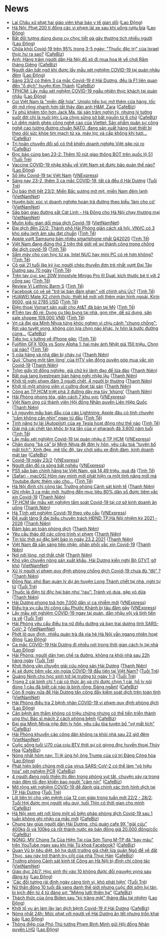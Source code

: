# News

- [Lai Châu xử phạt hai giáo viên khai báo y tế gian dối](https://laodong.vn/xa-hoi/lai-chau-xu-phat-hai-giao-vien-khai-bao-y-te-gian-doi-882698.ldo) ([Lao Động](https://laodong.vn))
- [Hà Nội: Phạt 200 tỉ đồng các vi phạm lái xe sau khi uống rượu bia](https://laodong.vn/infographic/ha-noi-phat-200-ti-dong-cac-vi-pham-lai-xe-sau-khi-uong-ruou-bia-882512.ldo) ([Lao Động](https://laodong.vn))
- [Bắt đối tượng dùng dụng cụ chọc tiết gà gây thương tích nhiều người](https://laodong.vn/phap-luat/bat-doi-tuong-dung-dung-cu-choc-tiet-ga-gay-thuong-tich-nhieu-nguoi-882692.ldo) ([Lao Động](https://laodong.vn))
- [Chữa khỏi Covid-19 trên 95% trong 3-5 ngày: "Thuốc đặc trị" của Israel thực hư ra sao?](https://cafebiz.vn/chua-khoi-covid-19-tren-95-trong-3-5-ngay-thuoc-dac-tri-cua-israel-thuc-hu-ra-sao-20210223074204996.chn) ([CafeBiz](https://cafebiz.vn))
- [Ảnh: Hàng trăm người dân Hà Nội đổ xô đi mua hoa lê về chơi Rằm tháng Giêng](https://cafebiz.vn/anh-hang-tram-nguoi-dan-ha-noi-do-xo-di-mua-hoa-le-ve-choi-ram-thang-gieng-20210223073822339.chn) ([CafeBiz](https://cafebiz.vn))
- [Người dân bất ngờ khi được lấy mẫu xét nghiệm COVID-19 tại quán nhậu đêm](https://laodong.vn/video-thoi-su/nguoi-dan-bat-ngo-khi-duoc-lay-mau-xet-nghiem-covid-19-tai-quan-nhau-dem-882712.ldo) ([Lao Động](https://laodong.vn))
- [Sáng 23/2 có thêm 3 ca mắc Covid-19 ở Hải Dương, đều là F1 liên quan đến "ổ dịch" huyện Kim Thành](https://cafebiz.vn/sang-23-2-co-them-3-ca-mac-covid-19-o-hai-duong-deu-la-f1-lien-quan-den-o-dich-huyen-kim-thanh-2021022307352901.chn) ([CafeBiz](https://cafebiz.vn))
- [TPHCM: Lấy mẫu xét nghệm COVID-19 ngẫu nhiên thực khách tại quán nhậu](https://laodong.vn/photo/tphcm-lay-mau-xet-nghem-covid-19-ngau-nhien-thuc-khach-tai-quan-nhau-882693.ldo) ([Lao Động](https://laodong.vn))
- [Coi Việt Nam là "miền đất hứa", Uniqlo tiếp tục mở thêm cửa hàng, tốc độ mở rộng nhanh hơn tất thảy đàn anh H&M, Zara](https://cafebiz.vn/coi-viet-nam-la-mien-dat-hua-uniqlo-tiep-tuc-mo-them-cua-hang-toc-do-mo-rong-nhanh-hon-tat-thay-dan-anh-hm-zara-20210222181242005.chn) ([CafeBiz](https://cafebiz.vn))
- [Tỷ phú khiêm tốn hơn Jack Ma, tài sản trăm nghìn tỷ, nhưng lý tưởng suốt đời chỉ là nuôi lợn: Lựa chọn sững sờ bắt nguồn từ 6 chữ](https://cafebiz.vn/ty-phu-khiem-ton-hon-jack-ma-tai-san-tram-nghin-ty-nhung-ly-tuong-suot-doi-chi-la-nuoi-lon-lua-chon-sung-so-bat-nguon-tu-6-chu-20210222185231204.chn) ([CafeBiz](https://cafebiz.vn))
- [Lộ diện mảnh ghép công nghệ cao của Viettel: Sản phẩm quân sự công nghệ cao tương đương chuẩn NATO, đang sản xuất hàng loạt thiết bị theo dõi sức khỏe tim mạch từ xa, máy lọc và cấp không khí tươi…](https://cafebiz.vn/lo-dien-manh-ghep-cong-nghe-cao-cua-viettel-san-pham-quan-su-cong-nghe-cao-tuong-duong-chuan-nato-dang-san-xuat-hang-loat-thiet-bi-theo-doi-suc-khoe-tim-mach-tu-xa-may-loc-va-cap-khong-khi-tuoi-20210222174329234.chn) ([CafeBiz](https://cafebiz.vn))
- [Trì hoãn chuyển đổi số có thể khiến doanh nghiệp Việt gặp rủi ro](https://cafebiz.vn/tri-hoan-chuyen-doi-so-co-the-khien-doanh-nghiep-viet-gap-rui-ro-20210222173402869.chn) ([CafeBiz](https://cafebiz.vn))
- [Đọc báo cùng bạn 23-2: Thêm 10 nút giao thông BOT trên quốc lộ 51](https://tuoitre.vn/doc-bao-cung-ban-23-2-them-10-nut-giao-thong-bot-tren-quoc-lo-51-20210223061303599.htm) ([Tuổi Trẻ](https://tuoitre.vn))
- [Vaccine COVID-19 nhập khẩu về Việt Nam sẽ được bảo quản thế nào?](https://laodong.vn/y-te/vaccine-covid-19-nhap-khau-ve-viet-nam-se-duoc-bao-quan-the-nao-882695.ldo) ([Lao Động](https://laodong.vn))
- [Số liệu Covid-19 tại Việt Nam](https://vnexpress.net/covid-19/covid-19-viet-nam) ([VNExpress](https://vnexpress.net))
- [Sáng nay 23-2, thêm 3 ca mắc COVID-19, tất cả đều ở Hải Dương](https://tuoitre.vn/sang-nay-23-2-them-3-ca-mac-covid-19-tat-ca-deu-o-hai-duong-20210223060854248.htm) ([Tuổi Trẻ](https://tuoitre.vn))
- [Dự báo thời tiết 23/2: Miền Bắc sương mờ mịt, miền Nam đêm lạnh](http://vietnamnet.vn/vn/thoi-su/du-bao-thoi-tiet-23-2-mien-bac-suong-mo-mit-mien-nam-dem-lanh-714661.html) ([VietNamNet](https://vietnamnet.vn))
- [Huyện bức xúc vì doanh nghiệp hoàn trả đường theo kiểu ‘làm cho có’](http://vietnamnet.vn/vn/thoi-su/huyen-buc-xuc-vi-doanh-nghiep-hoan-tra-duong-theo-kieu-lam-cho-co-714733.html) ([VietNamNet](https://vietnamnet.vn))
- [Sắp bàn giao đường sắt Cát Linh - Hà Đông cho Hà Nội chạy thương mại](http://vietnamnet.vn/vn/thoi-su/an-toan-giao-thong/sap-ban-giao-duong-sat-cat-linh-ha-dong-cho-ha-noi-chay-thuong-mai-714710.html) ([VietNamNet](https://vietnamnet.vn))
- [Muôn kiểu gian dối mùa dịch Covid-19](http://vietnamnet.vn/vn/thoi-su/muon-kieu-gian-doi-mua-dich-covid-19-714699.html) ([VietNamNet](https://vietnamnet.vn))
- [Đại dịch đến 22/2: Thành phố Hải Phòng giãn cách xã hội, VNVC có 3 kho siêu lạnh âm sâu đạt chuẩn](https://tinhte.vn/thread/dai-dich-den-22-2-thanh-pho-hai-phong-gian-cach-xa-hoi-vnvc-co-3-kho-sieu-lanh-am-sau-dat-chuan.3280938/) ([Tinh Tế](https://tinhte.vn))
- [Apple vượt Samsung bán nhiều smartphone nhất Q42020](https://tinhte.vn/thread/apple-vuot-samsung-ban-nhieu-smartphone-nhat-q42020.3281234/) ([Tinh Tế](https://tinhte.vn))
- [Việt Nam đang đứng thứ 2 trên thế giới về sự thành công trong chống đại dịch covid-19](https://tinhte.vn/thread/viet-nam-dang-dung-thu-2-tren-the-gioi-ve-su-thanh-cong-trong-chong-dai-dich-covid-19.3280874/) ([Tinh Tế](https://tinhte.vn))
- [Sắm máy cho con học từ xa, Intel NUC hay mini PC có rẻ hơn không?](https://tinhte.vn/thread/sam-may-cho-con-hoc-tu-xa-intel-nuc-hay-mini-pc-co-re-hon-khong.3280993/) ([Tinh Tế](https://tinhte.vn))
- [Cô gái 21 tuổi lập kỷ lục người chèo thuyền đơn trẻ nhất vượt Đại Tây Dương sau 70 ngày](https://tinhte.vn/thread/co-gai-21-tuoi-lap-ky-luc-nguoi-cheo-thuyen-don-tre-nhat-vuot-dai-tay-duong-sau-70-ngay.3280761/) ([Tinh Tế](https://tinhte.vn))
- [Trên tay cục sạc 20W Innostyle Minigo Pro III Dual: kích thước bé tí với 2 cổng sạc](https://tinhte.vn/thread/tren-tay-cuc-sac-20w-innostyle-minigo-pro-iii-dual-kich-thuoc-be-ti-voi-2-cong-sac.3265198/) ([Tinh Tế](https://tinhte.vn))
- [Review Ví Lethnic Barm S](https://tinhte.vn/thread/review-vi-lethnic-barm-s.3280880/) ([Tinh Tế](https://tinhte.vn))
- [Facebook có vẻ sẽ "trở lại bàn đàm phán" với chính phủ Úc?](https://tinhte.vn/thread/facebook-co-ve-se-tro-lai-ban-dam-phan-voi-chinh-phu-uc.3280879/) ([Tinh Tế](https://tinhte.vn))
- [HUAWEI Mate X2 chính thức: thiết kế mới với thêm màn hình ngoài, Kirin 9000, giá từ 2785 USD](https://tinhte.vn/thread/huawei-mate-x2-chinh-thuc-thiet-ke-moi-voi-them-man-hinh-ngoai-kirin-9000-gia-tu-2785-usd.3281073/) ([Tinh Tế](https://tinhte.vn))
- [Điện thoại Vsmart sản xuất cho At&T đã bán tại Mỹ](https://tinhte.vn/thread/dien-thoai-vsmart-san-xuat-cho-at-t-da-ban-tai-my.3280877/) ([Tinh Tế](https://tinhte.vn))
- [#Trên tay đồ rẻ: Dụng cụ tập bụng tại nhà, gọn nhẹ, dễ sử dụng, săn sale shopee 109.000 VNĐ](https://tinhte.vn/thread/tren-tay-do-re-dung-cu-tap-bung-tai-nha-gon-nhe-de-su-dung-san-sale-shopee-109-000-vnd.3280713/) ([Tinh Tế](https://tinhte.vn))
- [Vợ cả đại gia Minh Nhựa từng khóc nghẹn vì chịu cảnh "chung chồng": Rơi vào tuyệt vọng, không còn lựa chọn nào khác, ly hôn là bước đường cùng...](https://cafebiz.vn/vo-ca-dai-gia-minh-nhua-tung-khoc-nghen-vi-chiu-canh-chung-chong-roi-vao-tuyet-vong-khong-con-lua-chon-nao-khac-ly-hon-la-buoc-duong-cung-20210223003646387.chn) ([CafeBiz](https://cafebiz.vn))
- [Tiếp tục ý tưởng về iPhone gập:](https://tinhte.vn/thread/tiep-tuc-y-tuong-ve-iphone-gap.3280861/) ([Tinh Tế](https://tinhte.vn))
- [Fujifilm GFX 100s vs Sony Alpha 1: hai máy ảnh Nhật giá 150 triệu. Chọn cái nào?](https://tinhte.vn/thread/fujifilm-gfx-100s-vs-sony-alpha-1-hai-may-anh-nhat-gia-150-trieu-chon-cai-nao.3278867/) ([Tinh Tế](https://tinhte.vn))
- [5 cửa hàng và nhà dân bị cháy rụi](https://thanhnien.vn/thoi-su/5-cua-hang-va-nha-dan-bi-chay-rui-1344978.html) ([Thanh Niên](https://thanhnien.vn))
- [Quỹ 'Chung một tấm lòng' của HTV vận động quyên góp mua vắc xin Covid-19](https://thanhnien.vn/thoi-su/quy-chung-mot-tam-long-cua-htv-van-dong-quyen-gop-mua-vac-xin-covid-19-1345034.html) ([Thanh Niên](https://thanhnien.vn))
- [Trộm giấy tờ đồng nghiệp, giả chữ ký lãnh đạo để lừa đảo](https://thanhnien.vn/thoi-su/trom-giay-to-dong-nghiep-gia-chu-ky-lanh-dao-de-lua-dao-1345047.html) ([Thanh Niên](https://thanhnien.vn))
- [Bắt quả tang livestream bán hàng nghi nhập lậu](https://thanhnien.vn/thoi-su/bat-qua-tang-livestream-ban-hang-nghi-nhap-lau-1345072.html) ([Thanh Niên](https://thanhnien.vn))
- [Khởi tố nghi phạm đâm 3 người chết, 4 người bị thương](https://thanhnien.vn/thoi-su/khoi-to-nghi-pham-dam-3-nguoi-chet-4-nguoi-bi-thuong-1345048.html) ([Thanh Niên](https://thanhnien.vn))
- [Khởi tố một phóng viên vì cưỡng đoạt tài sản](https://thanhnien.vn/thoi-su/khoi-to-mot-phong-vien-vi-cuong-doat-tai-san-1345071.html) ([Thanh Niên](https://thanhnien.vn))
- [Công an TP.HCM triệt phá 3 đường dây ma túy 'khủng'](https://thanhnien.vn/thoi-su/cong-an-tphcm-triet-pha-3-duong-day-ma-tuy-khung-1345030.html) ([Thanh Niên](https://thanhnien.vn))
- [Hải Phòng phong tỏa, giãn cách 7 khu vực](https://vnexpress.net/hai-phong-phong-toa-gian-cach-7-khu-vuc-4238718.html) ([VNExpress](https://vnexpress.net))
- [Việt Nam ứng cử thành viên Hội đồng Nhân quyền Liên Hiệp Quốc](https://thanhnien.vn/thoi-su/viet-nam-ung-cu-thanh-vien-hoi-dong-nhan-quyen-lien-hiep-quoc-1345032.html) ([Thanh Niên](https://thanhnien.vn))
- [Lộ nguyên mẫu ban đầu của cáp Lightning: Apple đâu có tính chuyện “cắm không cần nhìn” ngay từ đầu](https://tinhte.vn/thread/lo-nguyen-mau-ban-dau-cua-cap-lightning-apple-dau-co-tinh-chuyen-cam-khong-can-nhin-ngay-tu-dau.3280483/) ([Tinh Tế](https://tinhte.vn))
- [Tính năng tự lái (Autopilot) của xe Tesla hoạt động như thế nào](https://tinhte.vn/thread/tinh-nang-tu-lai-autopilot-cua-xe-tesla-hoat-dong-nhu-the-nao.3280219/) ([Tinh Tế](https://tinhte.vn))
- [Giải mã cái chết tàn khốc bị tra tấn của vị pharaoh đã 3.600 năm tuổi](https://tinhte.vn/thread/giai-ma-cai-chet-tan-khoc-bi-tra-tan-cua-vi-pharaoh-da-3-600-nam-tuoi.3278599/) ([Tinh Tế](https://tinhte.vn))
- [Lấy mẫu xét nghiệm Covid-19 tại quán nhậu ở TP HCM](https://vnexpress.net/lay-mau-xet-nghiem-covid-19-tai-quan-nhau-o-tp-hcm-4238710.html) ([VNExpress](https://vnexpress.net))
- [Chân dung "bà cả" bị Minh Nhựa đệ đơn ly hôn, yêu cầu toà "tuyên bố mất tích": Xinh đẹp, mê tốc độ, tay chơi siêu xe đình đám, kinh doanh mát tay](https://cafebiz.vn/chan-dung-ba-ca-bi-minh-nhua-de-don-ly-hon-yeu-cau-toa-tuyen-bo-mat-tich-xinh-dep-me-toc-do-tay-choi-sieu-xe-dinh-dam-kinh-doanh-mat-tay-20210223000236675.chn) ([CafeBiz](https://cafebiz.vn))
- [Covid-19 ngày 23/2](https://vnexpress.net/covid-19-ngay-23-2-4238697.html) ([VNExpress](https://vnexpress.net))
- [Người dân đổ ra sông bắt nghêu](https://vnexpress.net/nguoi-dan-do-ra-song-bat-ngheu-4238619.html) ([VNExpress](https://vnexpress.net))
- [PS5 sắp bán chính hãng tại Việt Nam, giá 14,49 triệu, quá đã](https://tinhte.vn/thread/ps5-sap-ban-chinh-hang-tai-viet-nam-gia-14-49-trieu-qua-da.3280910/) ([Tinh Tế](https://tinhte.vn))
- [[Safari - macOS] Hôm nay mình mới phát hiện ra một tính năng mới mà Youtube được thêm vào cho...](https://tinhte.vn/thread/safari-macos-hom-nay-minh-moi-phat-hien-ra-mot-tinh-nang-moi-ma-youtube-duoc-them-vao-cho.3280569/) ([Tinh Tế](https://tinhte.vn))
- [Hà Nội đình chỉ công tác Trưởng phòng Cảnh sát kinh tế](https://thanhnien.vn/thoi-su/ha-noi-dinh-chi-cong-tac-truong-phong-canh-sat-kinh-te-1345064.html) ([Thanh Niên](https://thanhnien.vn))
- [Ghi nhận 3 ca mắc mới, hướng đến mục tiêu 80% dân số được tiêm vắc xin Covid-19](https://thanhnien.vn/thoi-su/ghi-nhan-3-ca-mac-moi-huong-den-muc-tieu-80-dan-so-duoc-tiem-vac-xin-covid-19-1345098.html) ([Thanh Niên](https://thanhnien.vn))
- [TP.HCM lấy mẫu xét nghiệm tầm soát Covid-19 tại cơ sở kinh doanh ăn uống](https://thanhnien.vn/thoi-su/tphcm-lay-mau-xet-nghiem-tam-soat-covid-19-tai-co-so-kinh-doanh-an-uong-1345078.html) ([Thanh Niên](https://thanhnien.vn))
- [Hà Tĩnh xét nghiệm Covid-19 theo yêu cầu](https://vnexpress.net/ha-tinh-xet-nghiem-covid-19-theo-yeu-cau-4238708.html) ([VNExpress](https://vnexpress.net))
- [Đề xuất tăng 9 đại biểu chuyên trách HĐND TP.Hà Nội nhiệm kỳ 2021 - 2026](https://thanhnien.vn/thoi-su/de-xuat-tang-9-dai-bieu-chuyen-trach-hdnd-tpha-noi-nhiem-ky-2021-2026-1345036.html) ([Thanh Niên](https://thanhnien.vn))
- [Đảm bảo an toàn phòng dịch](https://thanhnien.vn/thoi-su/dam-bao-an-toan-phong-dich-1345051.html) ([Thanh Niên](https://thanhnien.vn))
- [Yêu cầu tháo dỡ các công trình vi phạm](https://thanhnien.vn/thoi-su/yeu-cau-thao-do-cac-cong-trinh-vi-pham-1345044.html) ([Thanh Niên](https://thanhnien.vn))
- [Tin tức thời sự đặc biệt báo in ngày 23.2.2021](https://thanhnien.vn/thoi-su/tin-tuc-thoi-su-dac-biet-bao-in-ngay-2322021-1345090.html) ([Thanh Niên](https://thanhnien.vn))
- [Việt Nam đã sẵn sàng tiếp nhận, phân phối vắc xin Covid-19](https://thanhnien.vn/thoi-su/viet-nam-da-san-sang-tiep-nhan-phan-phoi-vac-xin-covid-19-1345080.html) ([Thanh Niên](https://thanhnien.vn))
- [Nơi nới lỏng, nơi thắt chặt](https://thanhnien.vn/thoi-su/noi-noi-long-noi-that-chat-1345083.html) ([Thanh Niên](https://thanhnien.vn))
- [Khó vận chuyển nông sản xuất khẩu,  Hải Dương kiến nghị Bộ GTVT gỡ khó](http://vietnamnet.vn/vn/thoi-su/an-toan-giao-thong/kho-van-chuyen-nong-san-xuat-khau-hai-duong-kien-nghi-bo-gtvt-go-kho-714743.html) ([VietNamNet](https://vietnamnet.vn))
- [Xử lý người vi phạm quy định phòng chống dịch Covid-19 chưa đủ “đô” ?](https://thanhnien.vn/thoi-su/xu-ly-nguoi-vi-pham-quy-dinh-phong-chong-dich-covid-19-chua-du-do-1344966.html) ([Thanh Niên](https://thanhnien.vn))
- [Đồng Nai: phó Ban quản lý dự án huyện Long Thành chết tại nhà, nghi tự tử](https://tuoitre.vn/dong-nai-pho-ban-quan-ly-du-an-huyen-long-thanh-chet-tai-nha-nghi-tu-tu-2021022222350274.htm) ([Tuổi Trẻ](https://tuoitre.vn))
- [Thuốc lá điện tử độc hại bán như “rau”: Tránh vỏ dưa, gặp vỏ dừa](https://thanhnien.vn/thoi-su/thuoc-la-dien-tu-doc-hai-ban-nhu-rau-tranh-vo-dua-gap-vo-dua-1344937.html) ([Thanh Niên](https://thanhnien.vn))
- [Hải Dương phong toả hơn 7.000 dân vì ca nhiễm mới](https://vnexpress.net/hai-duong-phong-toa-hon-7-000-dan-vi-ca-nhiem-moi-4238694.html) ([VNExpress](https://vnexpress.net))
- [Điều tra vụ cẩu thi công cầu Phước Khánh bị tàu đâm gãy](https://vnexpress.net/dieu-tra-vu-cau-thi-cong-cau-phuoc-khanh-bi-tau-dam-gay-4238686.html) ([VNExpress](https://vnexpress.net))
- [Lấy mẫu xét nghiệm COVID-19 ngay tại quán, dân nhậu vội vã tính tiền ra về](https://tuoitre.vn/lay-mau-xet-nghiem-covid-19-ngay-tai-quan-dan-nhau-voi-va-tinh-tien-ra-ve-2021022221594895.htm) ([Tuổi Trẻ](https://tuoitre.vn))
- [Hải Phòng yêu cầu điều tra nữ điều dưỡng và bạn trai dương tính SARS-CoV- 2](http://vietnamnet.vn/vn/thoi-su/hai-phong-yeu-cau-dieu-tra-nu-dieu-duong-va-ban-trai-duong-tinh-sars-cov-2-714739.html) ([VietNamNet](https://vietnamnet.vn))
- [Phớt lờ quy định, nhiều quán trà đá vỉa hè Hà Nội vẫn ngang nhiên hoạt động](https://laodong.vn/photo/phot-lo-quy-dinh-nhieu-quan-tra-da-via-he-ha-noi-van-ngang-nhien-hoat-dong-882588.ldo) ([Lao Động](https://laodong.vn))
- [Ca mắc COVID-19 Hải Dương đi nhiều nơi trong thời gian cách ly tại nhà](https://laodong.vn/xa-hoi/ca-mac-covid-19-hai-duong-di-nhieu-noi-trong-thoi-gian-cach-ly-tai-nha-882694.ldo) ([Lao Động](https://laodong.vn))
- [Hải Phòng: người dân hạn chế ra đường, không ra khỏi nhà sau 22h hàng ngày](https://tuoitre.vn/hai-phong-nguoi-dan-han-che-ra-duong-khong-ra-khoi-nha-sau-22h-hang-ngay-2021022221482442.htm) ([Tuổi Trẻ](https://tuoitre.vn))
- [Khơi thông vận chuyển giải cứu nông sản Hải Dương](https://thanhnien.vn/thoi-su/khoi-thong-van-chuyen-giai-cuu-nong-san-hai-duong-1345050.html) ([Thanh Niên](https://thanhnien.vn))
- [Ai sẽ được tiêm vắc xin ngừa COVID-19 đầu tiên tại Việt Nam?](https://tuoitre.vn/ai-se-duoc-tiem-vac-xin-ngua-covid-19-dau-tien-tai-viet-nam-20210222212108694.htm) ([Tuổi Trẻ](https://tuoitre.vn))
- [Quảng Ninh cho học sinh trở lại trường từ ngày 1-3](https://tuoitre.vn/quang-ninh-cho-hoc-sinh-tro-lai-truong-tu-ngay-1-3-20210222212007511.htm) ([Tuổi Trẻ](https://tuoitre.vn))
- [Trong 2 cái bình chỉ 1 cái có thức ăn và chỉ được chọn 1 cái, hồ ly nói đúng 1 câu đã biết cái nào là bình rỗng: Đáng ngẫm!](https://cafebiz.vn/trong-2-cai-binh-chi-1-cai-co-thuc-an-va-chi-duoc-chon-1-cai-ho-ly-noi-dung-1-cau-da-biet-cai-nao-la-binh-rong-dang-ngam-20210222163005358.chn) ([CafeBiz](https://cafebiz.vn))
- [Còn 8 ngày nữa để Hải Dương tấn công đẩy kiểm soát dịch trên toàn tỉnh](http://vietnamnet.vn/vn/thoi-su/con-8-ngay-nua-de-hai-duong-tan-cong-day-kiem-soat-dich-tren-toan-tinh-714720.html) ([VietNamNet](https://vietnamnet.vn))
- [Hải Phòng điều tra 2 bệnh nhân COVID-19 vi phạm quy định phòng dịch](https://laodong.vn/phap-luat/hai-phong-dieu-tra-2-benh-nhan-covid-19-vi-pham-quy-dinh-phong-dich-882688.ldo) ([Lao Động](https://laodong.vn))
- [Căn bệnh âm thầm không có triệu chứng nhưng có thể tiến triển thành ung thư: Bác sĩ mách 2 cách phòng bệnh](https://cafebiz.vn/can-benh-am-tham-khong-co-trieu-chung-nhung-co-the-tien-trien-thanh-ung-thu-bac-si-mach-2-cach-phong-benh-20210222163926668.chn) ([CafeBiz](https://cafebiz.vn))
- [Đại gia Minh Nhựa nộp đơn ly hôn, yêu cầu tòa tuyên bố "vợ mất tích"](https://cafebiz.vn/dai-gia-minh-nhua-nop-don-ly-hon-yeu-cau-toa-tuyen-bo-vo-mat-tich-2021022221173747.chn) ([CafeBiz](https://cafebiz.vn))
- [Hải Phòng khuyến cáo công dân không ra khỏi nhà sau 22 giờ đêm](http://vietnamnet.vn/vn/thoi-su/hai-phong-khuyen-cao-cong-dan-khong-ra-khoi-nha-sau-22-gio-dem-714721.html) ([VietNamNet](https://vietnamnet.vn))
- [Cuộc sống tuổi U70 của cựu BTV thời sự có giọng đọc huyền thoại Thúy Hoa](https://cafebiz.vn/cuoc-song-tuoi-u70-cua-cuu-btv-thoi-su-co-giong-doc-huyen-thoai-thuy-hoa-20210222164250427.chn) ([CafeBiz](https://cafebiz.vn))
- [Nóng nhất hôm nay: Tỉ lệ ủng hộ ông Trump của cử tri Đảng Cộng hòa](https://laodong.vn/video-the-gioi/nong-nhat-hom-nay-ti-le-ung-ho-ong-trump-cua-cu-tri-dang-cong-hoa-882652.ldo) ([Lao Động](https://laodong.vn))
- [Phát hiện biến chủng mới của virus SARS-CoV-2 có thể làm “vô hiệu hóa” xét nghiệm PCR](https://cafebiz.vn/phat-hien-bien-chung-moi-cua-virus-sars-cov-2-co-the-lam-vo-hieu-hoaxet-nghiem-pcr-20210222201925028.chn) ([CafeBiz](https://cafebiz.vn))
- [4 người đang ngồi thiền thì đèn trong phòng vụt tắt, chuyện xảy ra trong màn đêm tối đen khiến bao người "câm nín"](https://cafebiz.vn/4-nguoi-dang-ngoi-thien-thi-den-trong-phong-vut-tat-chuyen-xay-ra-trong-man-dem-toi-den-khien-bao-nguoi-cam-nin-20210222163455219.chn) ([CafeBiz](https://cafebiz.vn))
- [Mở rộng xét nghiệm COVID-19 để đánh giá chính xác tình hình dịch tại TP Hải Dương](https://tuoitre.vn/mo-rong-xet-nghiem-covid-19-de-danh-gia-chinh-xac-tinh-hinh-dich-tai-tp-hai-duong-20210222200802771.htm) ([Tuổi Trẻ](https://tuoitre.vn))
- [Lời tiên tri cho vận mệnh của 12 con giáp trong tuần mới 22/2 - 28/2: Tuổi Hợi được mọi người yêu quý, tuổi Thìn có thời gian cho mình](https://cafebiz.vn/loi-tien-tri-cho-van-menh-cua-12-con-giap-trong-tuan-moi-22-2-28-2-tuoi-hoi-duoc-moi-nguoi-yeu-quy-tuoi-thin-co-thoi-gian-cho-minh-20210222164557128.chn) ([CafeBiz](https://cafebiz.vn))
- [Hà Nội xem xét nới lỏng một số biện pháp phòng dịch Covid-19 sau 1 tuần không ghi nhận ca mắc mới](https://cafebiz.vn/ha-noi-xem-xet-noi-long-mot-so-bien-phap-phong-dich-covid-19-sau-1-tuan-khong-ghi-nhan-ca-mac-moi-20210222201509441.chn) ([CafeBiz](https://cafebiz.vn))
- [Chung tay giúp người dân Hải Dương, chủ quán cafe 9X "giải cứu" 400kg ổi và 100kg cà rốt thành nước ép bán đồng giá 20.000 đồng/cốc](https://cafebiz.vn/chung-tay-giup-nguoi-dan-hai-duong-chu-quan-cafe-9x-giai-cuu-400kg-oi-va-100kg-ca-rot-thanh-nuoc-ep-ban-dong-gia-20000-dong-coc-20210222160851453.chn) ([CafeBiz](https://cafebiz.vn))
- [NÓNG: MV Chúng Ta Của Hiện Tại của Sơn Tùng M-TP đã "bay màu" trên YouTube ngay sau khi Hải Tú khoá Facebook?](https://cafebiz.vn/nong-mv-chung-ta-cua-hien-tai-cua-son-tung-m-tp-da-bay-mau-tren-youtube-ngay-sau-khi-hai-tu-khoa-facebook-20210222202836913.chn) ([CafeBiz](https://cafebiz.vn))
- [Quan Vũ bị tiêu diệt, bộ hạ dưới trướng giả chết lừa quân Ngô để về đất Thục, sau này trở thành trụ cột của nhà Thục Hán](https://cafebiz.vn/quan-vu-bi-tieu-diet-bo-ha-duoi-truong-gia-chet-lua-quan-ngo-de-ve-dat-thuc-sau-nay-tro-thanh-tru-cot-cua-nha-thuc-han-20210222162710292.chn) ([CafeBiz](https://cafebiz.vn))
- [Trưởng phòng Cảnh sát kinh tế Công an Hà Nội bị đình chỉ công tác](http://vietnamnet.vn/vn/thoi-su/truong-phong-canh-sat-kinh-te-cong-an-ha-noi-bi-dinh-chi-cong-tac-714714.html) ([VietNamNet](https://vietnamnet.vn))
- [Giáo dục 24/7: Học sinh thi vào 10 không được đổi nguyện vọng sau đăng ký](https://laodong.vn/video/giao-duc-247-hoc-sinh-thi-vao-10-khong-duoc-doi-nguyen-vong-sau-dang-ky-882634.ldo) ([Lao Động](https://laodong.vn))
- ['Các đối tượng rải đinh ngày càng tinh vi, khó phát hiện'](https://tuoitre.vn/cac-doi-tuong-rai-dinh-ngay-cang-tinh-vi-kho-phat-hien-20210222194619841.htm) ([Tuổi Trẻ](https://tuoitre.vn))
- [Nữ thần đồng 10 tuổi đã vang danh thế giới nhưng cuộc đời sớm lụi tàn, bi kịch đến từ 4 từ đáng sợ: "Miệng lưỡi thiên hạ"](https://cafebiz.vn/nu-than-dong-10-tuoi-da-vang-danh-the-gioi-nhung-cuoc-doi-som-lui-tan-bi-kich-den-tu-4-tu-dang-so-mieng-luoi-thien-ha-20210222201043906.chn) ([CafeBiz](https://cafebiz.vn))
- [Thách thức của ông Biden sau &quot;kỳ trăng mật&quot; tháng đầu tại nhiệm](https://laodong.vn/the-gioi/thach-thuc-cua-ong-biden-sau-ky-trang-mat-thang-dau-tai-nhiem-882596.ldo) ([Lao Động](https://laodong.vn))
- [Khởi tố vụ án làm lây lan dịch bệnh Covid-19 ở Hải Dương](https://cafebiz.vn/khoi-to-vu-an-lam-lay-lan-dich-benh-covid-19-o-hai-duong-20210222192910318.chn) ([CafeBiz](https://cafebiz.vn))
- [Nóng nhất 24h: Mức phạt với người về Hải Dương ăn tết nhưng trốn khai báo](https://laodong.vn/video/nong-nhat-24h-muc-phat-voi-nguoi-ve-hai-duong-an-tet-nhung-tron-khai-bao-882633.ldo) ([Lao Động](https://laodong.vn))
- [Thông điệp của Phó Thủ  tướng Phạm Bình Minh gửi Hội đồng Nhân quyền LHQ](https://laodong.vn/video/thong-diep-cua-pho-thu-tuong-pham-binh-minh-gui-hoi-dong-nhan-quyen-lhq-882648.ldo) ([Lao Động](https://laodong.vn))
